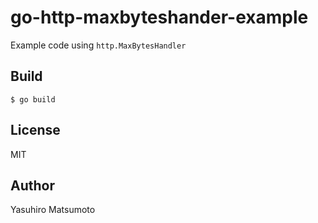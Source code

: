 # go-http-maxbyteshander-example

Example code using `http.MaxBytesHandler`

## Build

```
$ go build
```

## License

MIT

## Author

Yasuhiro Matsumoto
